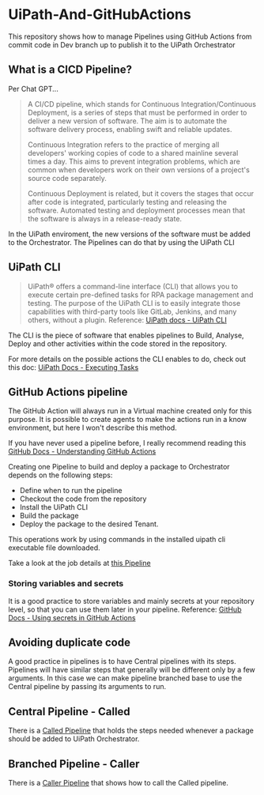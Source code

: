 # UiPath-And-GitHubActions

This repository shows how to manage Pipelines using GitHub Actions from commit code in Dev branch up to publish it to the UiPath Orchestrator

## What is a CICD Pipeline?
Per Chat GPT...
> A CI/CD pipeline, which stands for Continuous Integration/Continuous Deployment, is a series of steps that must be performed in order to deliver a new version of software. The aim is to automate the software delivery process, enabling swift and reliable updates.
> 
> Continuous Integration refers to the practice of merging all developers' working copies of code to a shared mainline several times a day. This aims to prevent integration problems, which are common when developers work on their own versions of a project's source code separately.
> 
> Continuous Deployment is related, but it covers the stages that occur after code is integrated, particularly testing and releasing the software. Automated testing and deployment processes mean that the software is always in a release-ready state.

In the UiPath enviroment, the new versions of the software must be added to the Orchestrator. The Pipelines can do that by using the UiPath CLI

## UiPath CLI
> UiPath® offers a command-line interface (CLI) that allows you to execute certain pre-defined tasks for RPA package management and testing. The purpose of the UiPath CLI is to easily integrate those capabilities with third-party tools like GitLab, Jenkins, and many others, without a plugin. 
> Reference: [UiPath docs - UiPath CLI](https://docs.uipath.com/automation-ops/automation-cloud/latest/user-guide/uipath-command-line-interface)

The CLI is the piece of software that enables pipelines to Build, Analyse, Deploy and other activities within the code stored in the repository.

For more details on the possible actions the CLI enables to do, check out this doc: [UiPath Docs - Executing Tasks](https://docs.uipath.com/automation-ops/automation-cloud/latest/user-guide/executing-tasks-cli#analyzing-a-project)

## GitHub Actions pipeline
The GitHub Action will always run in a Virtual machine created only for this purpose. It is possible to create agents to make the actions run in a know environment, but here I won't describe this method.

If you have never used a pipeline before, I really recommend reading this [GitHub Docs - Understanding GitHub Actions](https://docs.github.com/en/actions/writing-workflows/quickstart) 

Creating one Pipeline to build and deploy a package to Orchestrator depends on the following steps:
- Define when to run the pipeline
- Checkout the code from the repository
- Install the UiPath CLI
- Build the package
- Deploy the package to the desired Tenant.

This operations work by using commands in the installed uipath cli executable file downloaded.

Take a look at the job details at [this Pipeline](https://github.com/SamuelAtUiPath/Actions-Pipelines/blob/main/.github/workflows/called-pipeline.yml)

### Storing variables and secrets
It is a good practice to store variables and mainly secrets at your repository level, so that you can use them later in your pipeline.
Reference: [GitHub Docs - Using secrets in GitHub Actions](https://docs.github.com/en/actions/security-for-github-actions/security-guides/using-secrets-in-github-actions)

## Avoiding duplicate code
A good practice in pipelines is to have Central pipelines with its steps. Pipelines will have similar steps that generally will be different only by a few arguments.
In this case we can make pipeline branched base to use the Central pipeline by passing its arguments to run.

## Central Pipeline - Called
There is a [Called Pipeline](https://github.com/SamuelAtUiPath/Actions-Pipelines/blob/main/.github/workflows/called-pipeline.yml) that holds the steps needed whenever a package should be added to UiPath Orchestrator.

## Branched Pipeline - Caller
There is a [Caller Pipeline](https://github.com/SamuelAtUiPath/UiPath-And-GitHubActions/blob/test/.github/workflows/caller-pipeline.yml) that shows how to call the Called pipeline.
